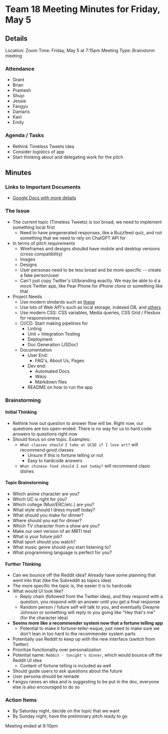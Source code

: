 # Team 18 Meeting Minutes for Friday, May 5

## Details

Location: Zoom
Time: Friday, May 5 at 7:15pm
Meeting Type: Brainstorm meeting

### Attendance

-   Grant
-   Brian
-   Pramesh
-   Shuyi
-   Jessie
-   Fangyu
-   Damaris
-   Kavi
-   Emily

### Agenda / Tasks

-   Rethink Timeless Tweets idea
-   Consider logistics of app
-   Start thinking about and delegating work for the pitch

## Minutes

### Links to Important Documents

-   [Google Docs with more details](https://docs.google.com/document/d/1JezWzzdS7xpDPmtYzGWAP4wgzL_Lw-7Lxp0NKwXPNgI/edit#)

### The Issue

-   The current topic (Timeless Tweets) is too broad, we need to implement something local first
    -   Need to have pregenerated responses, like a Buzzfeed quiz, and not something that we need to rely on ChatGPT API for
-   In terms of pitch requirements
    -   Wireframes and designs shoulkd have mobile and desktop versions (cross compatibility)
    -   Images
    -   Designs
    -   User personas need to be less broad and be more specific -- create a fake person/user
    -   Can't just copy Twitter's UI/branding exactly. We may be able to d a mock Twitter app, like Pear Phone for iPhone clone or something like that
-   Project Needs
    -   Use modern stndards such as [these](https://web.dev/learn/pwa/)
    -   Use lots of Web API's such as local storage, indexed DB, and [others](https://developer.mozilla.org/en-US/docs/Web/API/)
    -   Use modern CSS: CSS variables, Media queries, CSS Grid / Flexbox for responsiveness
    -   CI/CD. Start making pipelines for
        -   Linting
        -   Unit + Integration Testing
        -   Deployment
        -   Doc Generation (JSDoc)
    -   Documentation
        -   User End:
            -   FAQ's, About Us, Pages
        -   Dev end:
            -   Automated Docs
            -   Wikis
            -   Markdown files
        -   README on how to run the app

### Brainstorming

#### Initial Thinking

-   Rethink how out question to answer flow will be. Right now, our questions are too open-ended. There is no way for us to hard code answers to questions right now
-   Should foxus on one topic. Examples:
    -   `What classes should I take at UCSD if I love art?` will recommend good classes
        -   Unsure if this is fortune telling or not
        -   Easy to hardcode answers
    -   `What chinese food should I eat today?` will recommend clasic dishes

#### Topic Brainstorming

-   Which anime character are you?
-   Which UC is right for you?
-   Which college (Muir/ERC/etc.) are you?
-   What style should I dress myself today?
-   What should you make for dinner?
-   Where should you eat for dinner?
-   Which TV character from a show are you?
-   Make our own version of an MBTI test
-   What is your future job?
-   What sport should you watch?
-   What music genre should you start listening to?
-   What programming language is perfect for you?

#### Further Thinking

-   Can we bounce off the Reddit idea? Already have some planning that went into that (like the Subreddit as topics idea)
-   The more specific the topic is, the easier it is to hardcode
-   What would UI look like?
    -   Reply chain (followed from the Twitter idea), and they respond with a question, you respond with an answer until you get a final response
    -   Random person / future self will talk to you, and eventually Dwayne Johnson or something will reply to you going like "Hey that's me" (for the character idea)
-   **Seems more like a recommender system now that a fortune telling app**
    -   Potential to make it fortune-teller-esque, just need to make sure we don't lean in too hard to the recommender system parts
-   Potentially use Reddit to keep up with the new interface (switch from Twitter)
-   Prioritize functionality over personalization
-   Potential name: `Rebbit - tonight's dinner`, which would bounce off the Reddit UI idea
    -   Content of fortune telling is included as well
-   Should guide users to ask questions about the future
-   User persona should be remade
-   Fangyu raises an idea and is suggesting to be put in the doc, everyone else is also encouraged to do so

### Action Items

-   By Saturday night, decide on the topic that we want
-   By Sunday night, have the preliminary pitch ready to go

Meeting ended at 8:10pm
